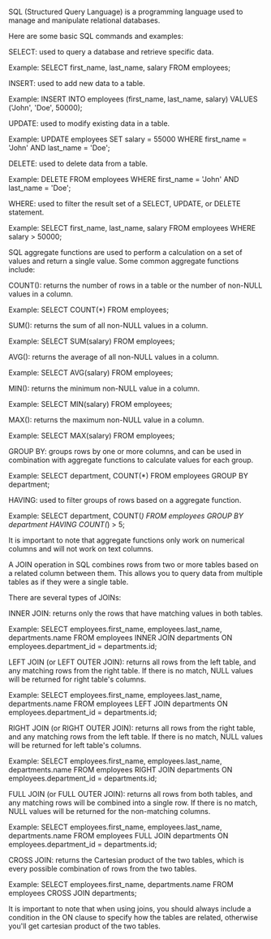 SQL (Structured Query Language) is a programming language used to manage and manipulate relational databases.

Here are some basic SQL commands and examples:

SELECT: used to query a database and retrieve specific data.

Example:
SELECT first_name, last_name, salary FROM employees;


INSERT: used to add new data to a table.

Example:
INSERT INTO employees (first_name, last_name, salary) VALUES ('John', 'Doe', 50000);

UPDATE: used to modify existing data in a table.

Example:
UPDATE employees SET salary = 55000 WHERE first_name = 'John' AND last_name = 'Doe';

DELETE: used to delete data from a table.

Example:
DELETE FROM employees WHERE first_name = 'John' AND last_name = 'Doe';

WHERE: used to filter the result set of a SELECT, UPDATE, or DELETE statement.

Example:
SELECT first_name, last_name, salary FROM employees WHERE salary > 50000;


SQL aggregate functions are used to perform a calculation on a set of values and return a single value. Some common aggregate functions include:

COUNT(): returns the number of rows in a table or the number of non-NULL values in a column.

Example:
SELECT COUNT(*) FROM employees; 


SUM(): returns the sum of all non-NULL values in a column.

Example:
SELECT SUM(salary) FROM employees;

AVG(): returns the average of all non-NULL values in a column.

Example:
SELECT AVG(salary) FROM employees;


MIN(): returns the minimum non-NULL value in a column.

Example:
SELECT MIN(salary) FROM employees;

MAX(): returns the maximum non-NULL value in a column.

Example:
SELECT MAX(salary) FROM employees;

GROUP BY: groups rows by one or more columns, and can be used in combination with aggregate functions to calculate values for each group.

Example:
SELECT department, COUNT(*) FROM employees GROUP BY department;

HAVING: used to filter groups of rows based on a aggregate function.

Example:
SELECT department, COUNT(*) FROM employees GROUP BY department HAVING COUNT(*) > 5;


It is important to note that aggregate functions only work on numerical columns and will not work on text columns.



A JOIN operation in SQL combines rows from two or more tables based on a related column between them. This allows you to query data from multiple tables as if they were a single table.

There are several types of JOINs:

INNER JOIN: returns only the rows that have matching values in both tables.

Example:
SELECT employees.first_name, employees.last_name, departments.name 
FROM employees 
INNER JOIN departments ON employees.department_id = departments.id;


LEFT JOIN (or LEFT OUTER JOIN): returns all rows from the left table, and any matching rows from the right table. If there is no match, NULL values will be returned for right table's columns.

Example:
SELECT employees.first_name, employees.last_name, departments.name 
FROM employees 
LEFT JOIN departments ON employees.department_id = departments.id;


RIGHT JOIN (or RIGHT OUTER JOIN): returns all rows from the right table, and any matching rows from the left table. If there is no match, NULL values will be returned for left table's columns.

Example:
SELECT employees.first_name, employees.last_name, departments.name 
FROM employees 
RIGHT JOIN departments ON employees.department_id = departments.id;


FULL JOIN (or FULL OUTER JOIN): returns all rows from both tables, and any matching rows will be combined into a single row. If there is no match, NULL values will be returned for the non-matching columns.

Example:
SELECT employees.first_name, employees.last_name, departments.name 
FROM employees 
FULL JOIN departments ON employees.department_id = departments.id;


CROSS JOIN: returns the Cartesian product of the two tables, which is every possible combination of rows from the two tables.

Example:
SELECT employees.first_name, departments.name 
FROM employees 
CROSS JOIN departments;

It is important to note that when using joins, you should always include a condition in the ON clause to specify how the tables are related, otherwise you'll get cartesian product of the two tables.

